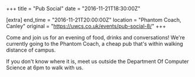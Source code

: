 +++
title = "Pub Social"
date = "2016-11-21T18:30:00Z"

[extra]
end_time = "2016-11-21T20:00:00Z"
location = "Phantom Coach, Canley"
original = "https://uwcs.co.uk/events/pub-social-8/"
+++

Come and join us for an evening of food, drinks and conversations\! We're currently going to the Phantom Coach, a cheap pub that's within walking distance of campus.

If you don't know where it is, meet us outside the Department Of Computer Science at 6pm to walk with us.

